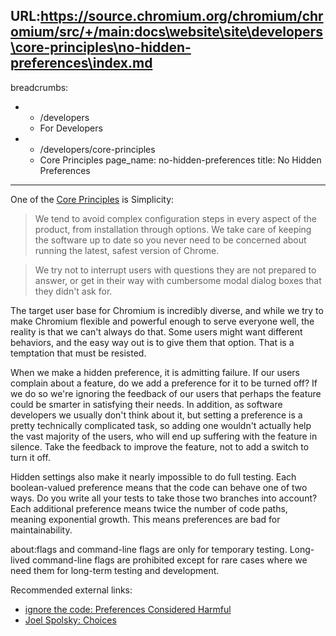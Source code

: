 URL:https://source.chromium.org/chromium/chromium/src/+/main:docs\website\site\developers\core-principles\no-hidden-preferences\index.md
---
breadcrumbs:
- - /developers
  - For Developers
- - /developers/core-principles
  - Core Principles
page_name: no-hidden-preferences
title: No Hidden Preferences
---

One of the [Core Principles](/developers/core-principles) is Simplicity:

> We tend to avoid complex configuration steps in every aspect of the product,
> from installation through options. We take care of keeping the software up to
> date so you never need to be concerned about running the latest, safest
> version of Chrome.

> We try not to interrupt users with questions they are not prepared to answer,
> or get in their way with cumbersome modal dialog boxes that they didn't ask
> for.

The target user base for Chromium is incredibly diverse, and while we try to
make Chromium flexible and powerful enough to serve everyone well, the reality
is that we can't always do that. Some users might want different behaviors, and
the easy way out is to give them that option. That is a temptation that must be
resisted.

When we make a hidden preference, it is admitting failure. If our users complain
about a feature, do we add a preference for it to be turned off? If we do so
we're ignoring the feedback of our users that perhaps the feature could be
smarter in satisfying their needs. In addition, as software developers we
usually don't think about it, but setting a preference is a pretty technically
complicated task, so adding one wouldn't actually help the vast majority of the
users, who will end up suffering with the feature in silence. Take the feedback
to improve the feature, not to add a switch to turn it off.

Hidden settings also make it nearly impossible to do full testing. Each
boolean-valued preference means that the code can behave one of two ways. Do you
write all your tests to take those two branches into account? Each additional
preference means twice the number of code paths, meaning exponential growth.
This means preferences are bad for maintainability.

about:flags and command-line flags are only for temporary testing. Long-lived
command-line flags are prohibited except for rare cases where we need them for
long-term testing and development.

Recommended external links:

*   [ignore the code: Preferences Considered
            Harmful](http://ignorethecode.net/blog/2008/05/18/preferences-considered-harmful/)
*   [Joel Spolsky:
            Choices](http://www.joelonsoftware.com/uibook/chapters/fog0000000059.html)
